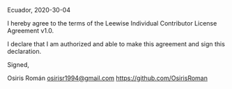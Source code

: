 Ecuador, 2020-30-04

I hereby agree to the terms of the Leewise Individual Contributor License
Agreement v1.0.

I declare that I am authorized and able to make this agreement and sign this
declaration.

Signed,

Osiris Román osirisr1994@gmail.com https://github.com/OsirisRoman
